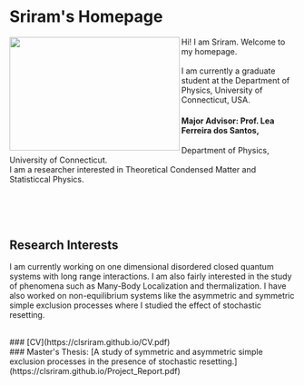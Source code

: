 # Sriram's Homepage
<img align = "left" src="Photo.JPG" width="300" height="200">

Hi! I am Sriram. Welcome to my homepage.
<br/><br/>
I am currently a graduate student at the Department of Physics, University of Connecticut, USA.
<br/>
#### Major Advisor: Prof. Lea Ferreira dos Santos, 
Department of Physics, University of Connecticut.
<br/>
I am a researcher interested in Theoretical Condensed Matter and Statisticcal Physics.

<br/><br/><br/>
## Research Interests
I am currently working on one dimensional disordered closed quantum systems with long range interactions. I am also fairly interested in the study of phenomena such as Many-Body Localization and thermalization. I have also worked on non-equilibrium systems like the asymmetric and symmetric simple exclusion processes where I studied the effect of stochastic resetting.

<br/>
### [CV](https://clsriram.github.io/CV.pdf)

<br/>
### Master's Thesis: [A study of symmetric and asymmetric simple exclusion processes in the presence of stochastic resetting.](https://clsriram.github.io/Project_Report.pdf)
